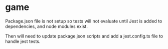 # game

Package.json file is not setup so tests will not evaluate until Jest is added to dependencies, and node modules exist. 

Then will need to update package.json scripts and add a jest.config.ts file to handle jest tests.

